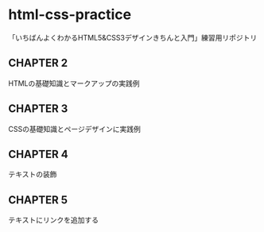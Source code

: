 # html-css-practice

「いちばんよくわかるHTML5&CSS3デザインきちんと入門」練習用リポジトリ

## CHAPTER 2

HTMLの基礎知識とマークアップの実践例

## CHAPTER 3

CSSの基礎知識とページデザインに実践例

## CHAPTER 4

テキストの装飾

## CHAPTER 5

テキストにリンクを追加する